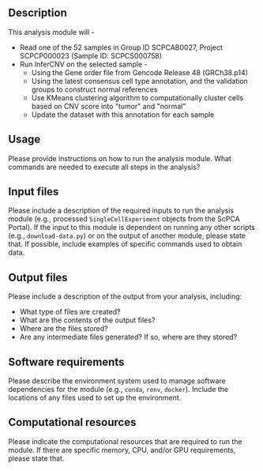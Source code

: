 ## Description

This analysis module will -

- Read one of the 52 samples in Group ID SCPCAB0027, Project SCPCP000023 (Sample ID: SCPCS000758)
- Run InferCNV on the selected sample -
  - Using the Gene order file from Gencode Release 48 (GRCh38.p14)
  - Using the latest consensus cell type annotation, and the validation groups to construct normal references
  - Use KMeans clustering algorithm to computationally cluster cells based on CNV score into "tumor" and "normal"
  - Update the dataset with this annotation for each sample

## Usage

Please provide instructions on how to run the analysis module.
What commands are needed to execute all steps in the analysis?

## Input files

Please include a description of the required inputs to run the analysis module (e.g., processed `SingleCellExperiment` objects from the ScPCA Portal).
If the input to this module is dependent on running any other scripts (e.g., `download-data.py`) or on the output of another module, please state that.
If possible, include examples of specific commands used to obtain data.

## Output files

Please include a description of the output from your analysis, including:

- What type of files are created?
- What are the contents of the output files?
- Where are the files stored?
- Are any intermediate files generated?
If so, where are they stored?

## Software requirements

Please describe the environment system used to manage software dependencies for the module (e.g., `conda`, `renv`, `docker`).
Include the locations of any files used to set up the environment.

## Computational resources

Please indicate the computational resources that are required to run the module.
If there are specific memory, CPU, and/or GPU requirements, please state that.
